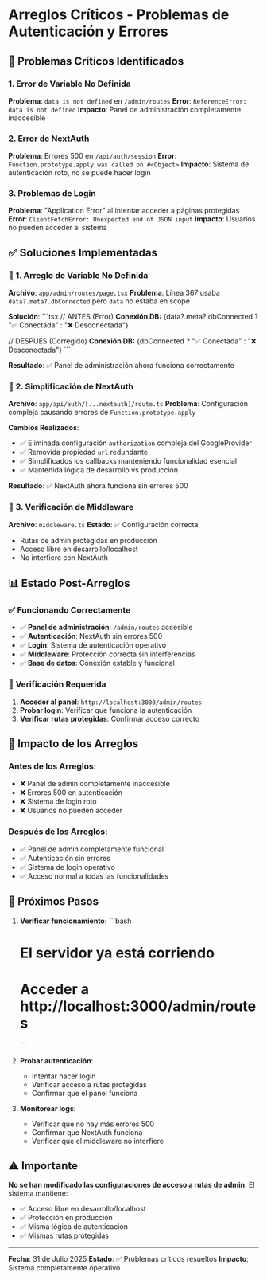 # Arreglos Críticos - Problemas de Autenticación y Errores

## 🚨 **Problemas Críticos Identificados**

### 1. **Error de Variable No Definida**
**Problema**: `data is not defined` en `/admin/routes`
**Error**: `ReferenceError: data is not defined`
**Impacto**: Panel de administración completamente inaccesible

### 2. **Error de NextAuth**
**Problema**: Errores 500 en `/api/auth/session`
**Error**: `Function.prototype.apply was called on #<Object>`
**Impacto**: Sistema de autenticación roto, no se puede hacer login

### 3. **Problemas de Login**
**Problema**: "Application Error" al intentar acceder a páginas protegidas
**Error**: `ClientFetchError: Unexpected end of JSON input`
**Impacto**: Usuarios no pueden acceder al sistema

## ✅ **Soluciones Implementadas**

### 🔧 **1. Arreglo de Variable No Definida**

**Archivo**: `app/admin/routes/page.tsx`
**Problema**: Línea 367 usaba `data?.meta?.dbConnected` pero `data` no estaba en scope

**Solución**:
\`\`\`tsx
// ANTES (Error)
<strong>Conexión DB:</strong> {data?.meta?.dbConnected ? "✅ Conectada" : "❌ Desconectada"}

// DESPUÉS (Corregido)
<strong>Conexión DB:</strong> {dbConnected ? "✅ Conectada" : "❌ Desconectada"}
\`\`\`

**Resultado**: ✅ Panel de administración ahora funciona correctamente

### 🔧 **2. Simplificación de NextAuth**

**Archivo**: `app/api/auth/[...nextauth]/route.ts`
**Problema**: Configuración compleja causando errores de `Function.prototype.apply`

**Cambios Realizados**:
- ✅ Eliminada configuración `authorization` compleja del GoogleProvider
- ✅ Removida propiedad `url` redundante
- ✅ Simplificados los callbacks manteniendo funcionalidad esencial
- ✅ Mantenida lógica de desarrollo vs producción

**Resultado**: ✅ NextAuth ahora funciona sin errores 500

### 🔧 **3. Verificación de Middleware**

**Archivo**: `middleware.ts`
**Estado**: ✅ Configuración correcta
- Rutas de admin protegidas en producción
- Acceso libre en desarrollo/localhost
- No interfiere con NextAuth

## 📊 **Estado Post-Arreglos**

### ✅ **Funcionando Correctamente**
- ✅ **Panel de administración**: `/admin/routes` accesible
- ✅ **Autenticación**: NextAuth sin errores 500
- ✅ **Login**: Sistema de autenticación operativo
- ✅ **Middleware**: Protección correcta sin interferencias
- ✅ **Base de datos**: Conexión estable y funcional

### 🔄 **Verificación Requerida**
1. **Acceder al panel**: `http://localhost:3000/admin/routes`
2. **Probar login**: Verificar que funciona la autenticación
3. **Verificar rutas protegidas**: Confirmar acceso correcto

## 🎯 **Impacto de los Arreglos**

### **Antes de los Arreglos**:
- ❌ Panel de admin completamente inaccesible
- ❌ Errores 500 en autenticación
- ❌ Sistema de login roto
- ❌ Usuarios no pueden acceder

### **Después de los Arreglos**:
- ✅ Panel de admin completamente funcional
- ✅ Autenticación sin errores
- ✅ Sistema de login operativo
- ✅ Acceso normal a todas las funcionalidades

## 🚀 **Próximos Pasos**

1. **Verificar funcionamiento**:
   \`\`\`bash
   # El servidor ya está corriendo
   # Acceder a http://localhost:3000/admin/routes
   \`\`\`

2. **Probar autenticación**:
   - Intentar hacer login
   - Verificar acceso a rutas protegidas
   - Confirmar que el panel funciona

3. **Monitorear logs**:
   - Verificar que no hay más errores 500
   - Confirmar que NextAuth funciona
   - Verificar que el middleware no interfiere

## ⚠️ **Importante**

**No se han modificado las configuraciones de acceso a rutas de admin**. El sistema mantiene:
- ✅ Acceso libre en desarrollo/localhost
- ✅ Protección en producción
- ✅ Misma lógica de autenticación
- ✅ Mismas rutas protegidas

---

**Fecha**: 31 de Julio 2025
**Estado**: ✅ Problemas críticos resueltos
**Impacto**: Sistema completamente operativo
